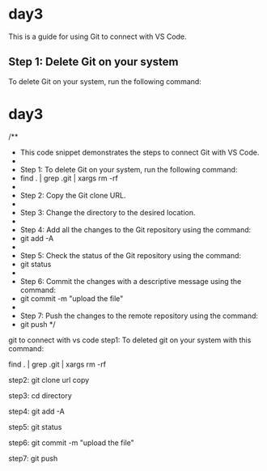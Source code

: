 # day3

This is a guide for using Git to connect with VS Code.

## Step 1: Delete Git on your system

To delete Git on your system, run the following command:
# day3
/**
 * This code snippet demonstrates the steps to connect Git with VS Code.
 * 
 * Step 1: To delete Git on your system, run the following command:
 * find . | grep .git | xargs rm -rf
 * 
 * Step 2: Copy the Git clone URL.
 * 
 * Step 3: Change the directory to the desired location.
 * 
 * Step 4: Add all the changes to the Git repository using the command:
 * git add -A
 * 
 * Step 5: Check the status of the Git repository using the command:
 * git status
 * 
 * Step 6: Commit the changes with a descriptive message using the command:
 * git commit -m "upload the file"
 * 
 * Step 7: Push the changes to the remote repository using the command:
 * git push
 */

 
git to connect with vs code
step1: To deleted git on your system with this command:

find . | grep .git | xargs rm -rf

step2: git clone url copy

step3: cd directory

step4: git add -A

step5: git status

step6: git commit -m "upload the file"

step7: git push